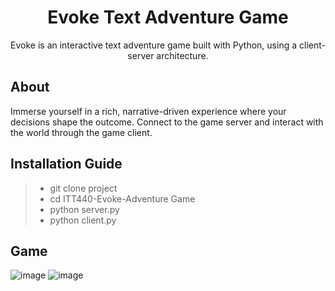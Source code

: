 <h1 align="center">Evoke Text Adventure Game</h1>

<p align="center">Evoke is an interactive text adventure game built with Python, using a client-server architecture.</p>


## About
Immerse yourself in a rich, narrative-driven experience where your decisions shape the outcome. Connect to the game server and interact with the world through the game client.

## Installation Guide
> - git clone project
> - cd ITT440-Evoke-Adventure Game
> - python server.py
> - python client.py

## Game
![image](https://github.com/Keyrol26/ITT440-Evoke-Adventure-Game/assets/106021361/61372ce4-26a1-4392-8183-508c8bae4fe8)
![image](https://github.com/Keyrol26/ITT440-Evoke-Adventure-Game/assets/106021361/eb5e1ca8-c8de-4fc7-8f71-cfc128c95233)

